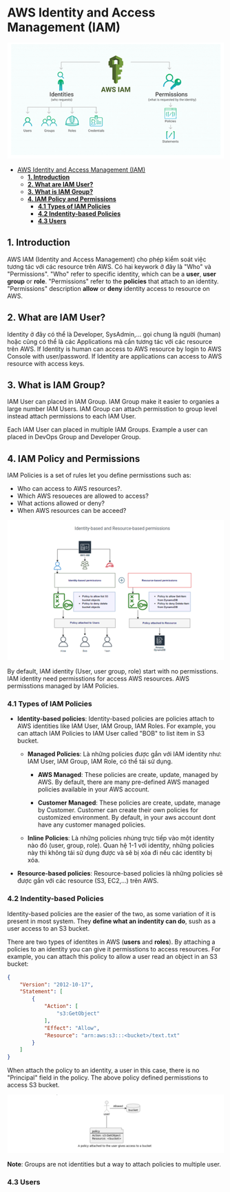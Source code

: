 # AWS Identity and Access Management (IAM)

![](./images/1.png)

- [AWS Identity and Access Management (IAM)](#aws-identity-and-access-management-iam)
  - [**1. Introduction**](#1-introduction)
  - [**2. What are IAM User?**](#2-what-are-iam-user)
  - [**3. What is IAM Group?**](#3-what-is-iam-group)
  - [**4. IAM Policy and Permissions**](#4-iam-policy-and-permissions)
    - [**4.1 Types of IAM Policies**](#41-types-of-iam-policies)
    - [**4.2 Indentity-based Policies**](#42-indentity-based-policies)
    - [**4.3 Users**](#43-users)

## **1. Introduction**

AWS IAM (Identity and Access Management) cho phép kiểm soát việc tương tác với các resource trên AWS. Có hai keywork ở đây là "Who" và "Permissions". "Who" refer to specific identity, which can be a **user**, **user group** or **role**. "Permissions" refer to the **policies** that attach to an identity. "Permissions" description **allow** or **deny** identity access to resource on AWS.

## **2. What are IAM User?**

Identity ở đây có thể là Developer, SysAdmin,... gọi chung là người (human) hoặc cũng có thể là các Applications mà cần tương tác với các resource trên AWS. If Identity is human can access to AWS resource by login to AWS Console with user/password. If Identity are applications can access to AWS resource with access keys.

## **3. What is IAM Group?**

IAM User can placed in IAM Group. IAM Group make it easier to organies a large number IAM Users. IAM Group can attach permisstion to group level instead attach permissions to each IAM User.

Each IAM User can placed in multiple IAM Groups. Example a user can placed in DevOps Group and Developer Group. 

## **4. IAM Policy and Permissions**

IAM Policies is a set of rules let you define permisstions such as:

- Who can access to AWS resources?.
- Which AWS resoueces are allowed to access?
- What actions allowed or deny?
- When AWS resources can be acceed?

![](./images/identity-base-policies-resource-base-policies.png)

By default, IAM identity (User, user group, role) start with no permisstions. IAM identity need permisstions for access AWS resources. AWS permisstions managed by IAM Policies.

### **4.1 Types of IAM Policies**

- **Identity-based policies**: Identity-based policies are policies attach to AWS identities like IAM User, IAM Group, IAM Roles. For example, you can attach IAM Policies to IAM User called "BOB" to list item in S3 bucket. 

  - **Managed Policies**: Là những policies được gắn với IAM identity như: IAM User, IAM Group, IAM Role, có thể tái sử dụng.
  
    - **AWS Managed**: These policies are create, update, managed by AWS. By default, there are many pre-defined AWS managed policies available in your AWS account.

    - **Customer Managed**: These policies are create, update, manage by Customer. Customer can create their own policies for customized environment. By default, in your aws account dont have any customer managed policies.
  
  - **Inline Policies**: Là những policies nhúng trực tiếp vào một identity nào đó (user, group, role). Quan hệ 1-1 với identity, những policies này thì không tái sử dụng được và sẽ bị xóa đi nếu các identity bị xóa.

- **Resource-based policies**: Resource-based policies là những policies sẽ được gắn với các resource (S3, EC2,...) trên AWS.

### **4.2 Indentity-based Policies**

Identity-based policies are the easier of the two, as some variation of it is present in most system. They **define what an indentity can do**, sush as a user access to an S3 bucket.

There are two types of identites in AWS (**users** and **roles**). By attaching a policies to an identity you can give it permisstions to access resources. For example, you can attach this policy to allow a user read an object in an S3 bucket:

```json
{
	"Version": "2012-10-17",
	"Statement": [
		{
			"Action": [
				"s3:GetObject"
			],
			"Effect": "Allow",
			"Resource": "arn:aws:s3:::<bucket>/text.txt"
		}
	]
}
```
When attach the policy to an identity, a user in this case, there is no "Principal" field in the policy. The above policy defined permisstions to access S3 bucket.

![](images/policy-3.png)

**Note**: Groups are not identities but a way to attach policies to multiple user.

### **4.3 Users**

